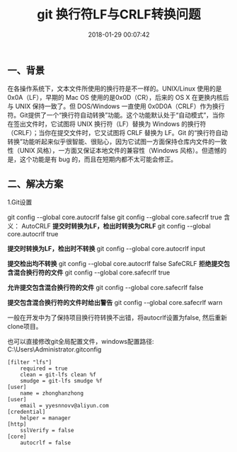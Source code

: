 ﻿---
title: git 换行符LF与CRLF转换问题
date: 2018-01-29 00:07:42
tags: [DevelopNote,git]
---

## 一、背景
在各操作系统下，文本文件所使用的换行符是不一样的。UNIX/Linux 使用的是 0x0A（LF），早期的 Mac OS 使用的是0x0D（CR），后来的 OS X 在更换内核后与 UNIX 保持一致了。但 DOS/Windows 一直使用 0x0D0A（CRLF）作为换行符。Git提供了一个“换行符自动转换”功能。这个功能默认处于“自动模式”，当你在签出文件时，它试图将 UNIX 换行符（LF）替换为 Windows 的换行符（CRLF）；当你在提交文件时，它又试图将 CRLF 替换为 LF。Git 的“换行符自动转换”功能听起来似乎很智能、很贴心，因为它试图一方面保持仓库内文件的一致性（UNIX 风格），一方面又保证本地文件的兼容性（Windows 风格）。但遗憾的是，这个功能是有 bug 的，而且在短期内都不太可能会修正。


<!--more-->

## 二、解决方案
1.Git设置

git config --global core.autocrlf false
git config --global core.safecrlf true
含义：
AutoCRLF
**提交时转换为LF，检出时转换为CRLF**
git config --global core.autocrlf true

**提交时转换为LF，检出时不转换**
git config --global core.autocrlf input

**提交检出均不转换**
git config --global core.autocrlf false
SafeCRLF
**拒绝提交包含混合换行符的文件**
git config --global core.safecrlf true

**允许提交包含混合换行符的文件**
git config --global core.safecrlf false

**提交包含混合换行符的文件时给出警告**
git config --global core.safecrlf warn

一般在开发中为了保持项目换行符转换不出错，将autocrlf设置为false,
然后重新clone项目。

也可以直接修改git全局配置文件，windows配置路径:
C:\Users\Administrator\.gitconfig

    [filter "lfs"]
    	required = true
    	clean = git-lfs clean %f
    	smudge = git-lfs smudge %f
    [user]
    	name = zhonghanzhong
    [user]
    	email = yyesnnovv@aliyun.com
    [credential]
    	helper = manager
    [http]
    	sslVerify = false
    [core]
    	autocrlf = false



